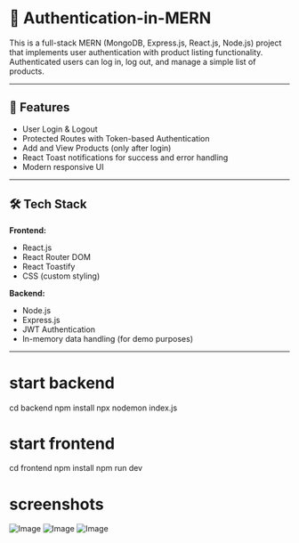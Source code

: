 # 🔐 Authentication-in-MERN

This is a full-stack MERN (MongoDB, Express.js, React.js, Node.js) project that implements user authentication with product listing functionality. Authenticated users can log in, log out, and manage a simple list of products.

---

## 🚀 Features

- User Login & Logout
- Protected Routes with Token-based Authentication
- Add and View Products (only after login)
- React Toast notifications for success and error handling
- Modern responsive UI

---

## 🛠️ Tech Stack

**Frontend:**
- React.js
- React Router DOM
- React Toastify
- CSS (custom styling)

**Backend:**
- Node.js
- Express.js
- JWT Authentication
- In-memory data handling (for demo purposes)

---
# start backend
cd backend
npm install
npx nodemon index.js
# start frontend
cd frontend
npm install
npm run dev
# screenshots
![Image](https://github.com/user-attachments/assets/05540c68-1c12-46da-83fe-bba6dc6aaf1c)
![Image](https://github.com/user-attachments/assets/789d9cd4-f3e4-487d-9e91-1655e8964ca0)
![Image](https://github.com/user-attachments/assets/0994ec7b-f021-4f2a-92a8-7a5d7f50efdf)
